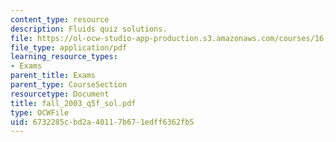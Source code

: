```yaml
---
content_type: resource
description: Fluids quiz solutions.
file: https://ol-ocw-studio-app-production.s3.amazonaws.com/courses/16-01-unified-engineering-i-ii-iii-iv-fall-2005-spring-2006/6732285cbd2a40117b671edff6362fb5_fall_2003_q5f_sol.pdf
file_type: application/pdf
learning_resource_types:
- Exams
parent_title: Exams
parent_type: CourseSection
resourcetype: Document
title: fall_2003_q5f_sol.pdf
type: OCWFile
uid: 6732285c-bd2a-4011-7b67-1edff6362fb5
---
```

